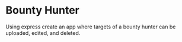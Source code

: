 Bounty Hunter
=============

Using express create an app where targets of a bounty hunter can be uploaded, edited, and deleted.
